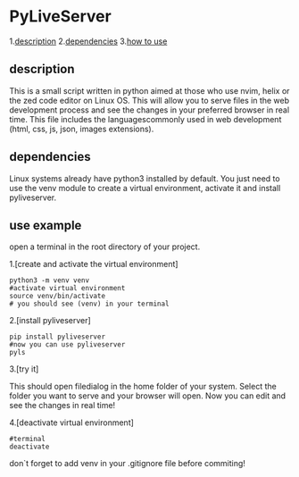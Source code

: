 # PyLiveServer

1.[description](#description) 2.[dependencies](#dependencies) 3.[how to use](#use)

## description

This is a small script written in python aimed at those who use nvim, helix or the zed code editor on Linux OS.
This will allow you to serve files in the web development process and see the changes in your preferred browser in real time. This file includes the languages ​​commonly used in web development (html, css, js, json, images extensions).

## dependencies

Linux systems already have python3 installed by default.
You just need to use the venv module to create a virtual environment, activate it and install pyliveserver.

## use example

open a terminal in the root directory of your project.

1.[create and activate the virtual environment]

```
python3 -m venv venv
#activate virtual environment
source venv/bin/activate
# you should see (venv) in your terminal
```

2.[install pyliveserver]

```
pip install pyliveserver
#now you can use pyliveserver
pyls
```

3.[try it]

This should open filedialog in the home folder of your system. Select the folder you want to serve and your browser will open. Now you can edit and see the changes in real time!

4.[deactivate virtual environment]

```
#terminal
deactivate
```

don`t forget to add venv in your .gitignore file before commiting!
